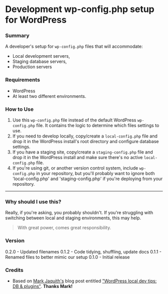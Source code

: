 # Development wp-config.php setup for WordPress

### Summary
A developer's setup for `wp-config.php` files that will accommodate:

+ Local development servers,
+ Staging database servers,
+ Production servers

### Requirements
+ WordPress
+ At least two different environments.

### How to Use
1. Use this `wp-config.php` file instead of the default WordPress `wp-config.php` file.  It contains the logic to determine which files settings to use.
1. If you need to develop locally, copy/create a `local-config.php` file and drop it in the WordPress install's root directory and configure database settings.
1. If you have a staging site, copy/create a `staging-config.php` file and drop it in the WordPress install and make sure there's no active `local-config.php` file.
1. If you're using git, or another version control system, include `wp-config.php` in your repository, but you'll probably want to ignore both 'local-config.php' and 'staging-config.php' if you're deploying from your repository.

----

### Why should I use this?
Really, if you're asking, you probably shouldn't.  If you're struggling with switching between local and staging environments, this may help.

> With great power, comes great responsibility.

### Version
0.2.0 - Updated filenames
0.1.2 - Code tidying, shuffling, update docs
0.1.1 - Renamed files to better mimic our setup
0.1.0 - Initial release


### Credits
+ Based on [Mark Jaquith's](https://github.com/markjaquith) blog post entitled ["WordPress local dev tips: DB & plugins"](http://markjaquith.wordpress.com/2011/06/24/wordpress-local-dev-tips/).  **Thanks Mark!**
